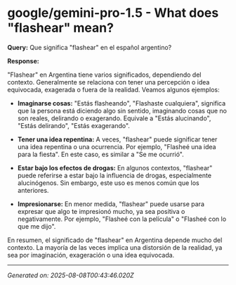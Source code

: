 # google/gemini-pro-1.5 - What does "flashear" mean?

**Query:** Que significa "flashear" en el español argentino?



**Response:**

"Flashear" en Argentina tiene varios significados, dependiendo del contexto.  Generalmente se relaciona con tener una percepción o idea equivocada, exagerada o fuera de la realidad.  Veamos algunos ejemplos:

* **Imaginarse cosas:**  "Estás flasheando", "Flashaste cualquiera",  significa que la persona está diciendo algo sin sentido, imaginando cosas que no son reales, delirando o exagerando.  Equivale a "Estás alucinando", "Estás delirando", "Estás exagerando".

* **Tener una idea repentina:** A veces, "flashear" puede significar tener una idea repentina o una ocurrencia.  Por ejemplo, "Flasheé una idea para la fiesta".  En este caso, es similar a "Se me ocurrió".

* **Estar bajo los efectos de drogas:**  En algunos contextos, "flashear" puede referirse a estar bajo la influencia de drogas, especialmente alucinógenos.  Sin embargo, este uso es menos común que los anteriores.

* **Impresionarse:**  En menor medida, "flashear" puede usarse para expresar que algo te impresionó mucho, ya sea positiva o negativamente.  Por ejemplo, "Flasheé con la película" o "Flasheé con lo que me dijo".

En resumen, el significado de "flashear" en Argentina depende mucho del contexto.  La mayoría de las veces implica una distorsión de la realidad, ya sea por imaginación, exageración o una idea equivocada.


---
*Generated on: 2025-08-08T00:43:46.020Z*

